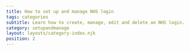 ```yaml
---
title: How to set up and manage NHS login
tags: categories
subtitle: Learn how to create, manage, edit and delete an NHS login.
category: setupandmanage
layout: layouts/category-index.njk
position: 2
---
```

